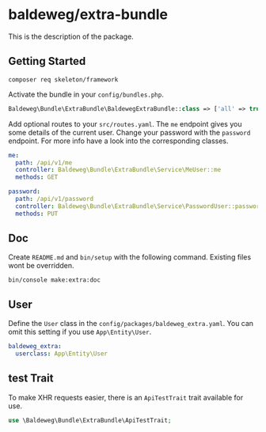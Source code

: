 # baldeweg/extra-bundle

This is the description of the package.

## Getting Started

```shell
composer req skeleton/framework
```

Activate the bundle in your `config/bundles.php`.

```php
Baldeweg\Bundle\ExtraBundle\BaldewegExtraBundle::class => ['all' => true],
```

Add optional routes to your `src/routes.yaml`. The `me` endpoint gives you some details of the current user. Change your password with the `password` endpoint. For more info have a look into the corresponding classes.

```yaml
me:
  path: /api/v1/me
  controller: Baldeweg\Bundle\ExtraBundle\Service\MeUser::me
  methods: GET

password:
  path: /api/v1/password
  controller: Baldeweg\Bundle\ExtraBundle\Service\PasswordUser::password
  methods: PUT
```

## Doc

Create `README.md` and `bin/setup` with the following command. Existing files wont be overridden.

```shell
bin/console make:extra:doc
```

## User

Define the `User` class in the `config/packages/baldeweg_extra.yaml`. You can omit this setting if you use `App\Entity\User`.

```yaml
baldeweg_extra:
  userclass: App\Entity\User
```

## test Trait

To make XHR requests easier, there is an `ApiTestTrait` trait available for use.

```php
use \Baldeweg\Bundle\ExtraBundle\ApiTestTrait;
```
